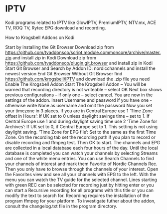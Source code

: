 # IPTV
Kodi programs related to IPTV like GlowIPTV, PremiumIPTV, NTV.mx, ACE TV, ROQ TV, Rytec EPG download and recording.


How to Krogsbell Addons on Kodi

Start by installing the Git Browser
Download zip from https://github.com/tvaddonsco/script.module.commoncore/archive/master.zip and install zip in Kodi
Download zip from https://github.com/tvaddonsco/plugin.git.browser and install zip in Kodi
Start Git Browser and Search by Addon ID: nordicchannels and install the newest version
End Git Browser
Without Git Browser find https://github.com/krogsbell/IPTV and download the .zip file you need
Enable The Krogsbell Addon
Start The Krogsbell Addon – You will be warned that recording directory is not writeable – select OK
Next box shows previous configurations – if only one – select cancel.
You are now in the settings of the addon.
Insert Username and password if you have one - otherwise write None as username and omit the password
Now you set your timezone in 3 places. If you are in Central Europe use 1
‘Time Zone offset in Hours’: If UK set to 0 unless daylight savings time – set to 1. If Central Europe use 1 and during daylight saving time use 2
‘Time Zone for Archives’: If UK set to 0, if Central Europe set to 1. This setting is not using daylight saving.
‘Time Zone for EPG file’: Set to the same as the first Time Zone.
On the recording tab set the recording path if you plan to record or disable recording and ffmpeg test.
Then OK to start.
The channels and EPG are collected in a local database each four hours of the day.
Until the local database is completed you can watch your channels by selecting Streams and one of the white menu entries.
You can use Search Channels to find your channels of interest and mark them Favorite of Nordic Channels Rec. Then you only have to browse through the channels of your interest.
Open the Favorites view and see all your channels with EPG to the left. With the menu you can watch the TV guide for the selected channel. Lines starting with green REC can be selected for recording just by hitting enter or you can start a Recursive recording for all programs with this title or you can modify the text to search for. Recording requires the installation of the program ffmpeg for your platform.
To investigate futher about the addon, consult the changelog.txt file in the program directory. 

